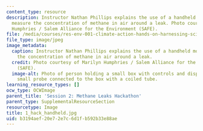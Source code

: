 ```yaml
---
content_type: resource
description: Instructor Nathan Phillips explains the use of a handheld monitor to
  measure the concentration of methane in air around a leak. Photo courtesy of Marilyn
  Humphries / Salem Alliance for the Environment (SAFE).
file: /media/courses/res-env-001-climate-action-hands-on-harnessing-science-with-communities-to-cut-carbon-january-iap-2017/b3194aef20e72e7c6d1fb592b33e88ae_1_hack_handheld.jpg
file_type: image/jpeg
image_metadata:
  caption: Instructor Nathan Phillips explains the use of a handheld monitor to measure
    the concentration of methane in air around a leak.
  credit: Photo courtesy of Marilyn Humphries / Salem Alliance for the Environment
    (SAFE).
  image-alt: Photo of person holding a small box with controls and display, and a
    small probe connected to the box with a coiled tube.
learning_resource_types: []
ocw_type: OCWImage
parent_title: 'Session 2: Methane Leaks Hackathon'
parent_type: SupplementalResourceSection
resourcetype: Image
title: 1_hack_handheld.jpg
uid: b3194aef-20e7-2e7c-6d1f-b592b33e88ae
---
```

